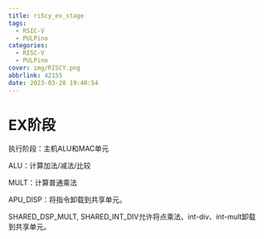 ```yaml
---
title: ri5cy_ex_stage
tags:
  - RSIC-V
  - PULPino
categories:
  - RISC-V
  - PULPino
cover: img/RISCY.png
abbrlink: 42155
date: 2023-03-28 19:40:54
---
```


# EX阶段

执行阶段：主机ALU和MAC单元 

ALU：计算加法/减法/比较 

MULT：计算普通乘法 

APU_DISP：将指令卸载到共享单元。        

SHARED_DSP_MULT, SHARED_INT_DIV允许将点乘法、int-div、int-mult卸载到共享单元。



